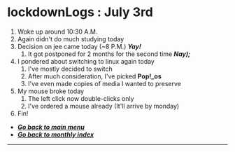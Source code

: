 # lockdownLogs : July 3rd

1. Woke up around 10:30 A.M.
2. Again didn't do much studying today
3. Decision on jee came today (~8 P.M.) **_Yay!_**
   1. It got postponed for 2 months for the second time **_Nay);_**
4. I pondered about switching to linux again today
   1. I've mostly decided to switch
   2. After much consideration, I've picked **Pop!\_os**
   3. I've even made copies of media I wanted to preserve
5. My mouse broke today
   1. The left click now double-clicks only
   2. I've ordered a mouse already (It'll arrive by monday)
6. Fin!

- [**_Go back to main menu_**](../README.md)
- [**_Go back to monthly index_**](index.md)

---
